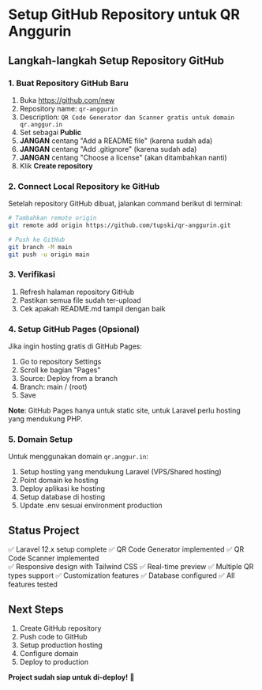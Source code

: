 # Setup GitHub Repository untuk QR Anggurin

## Langkah-langkah Setup Repository GitHub

### 1. Buat Repository GitHub Baru
1. Buka https://github.com/new
2. Repository name: `qr-anggurin`
3. Description: `QR Code Generator dan Scanner gratis untuk domain qr.anggur.in`
4. Set sebagai **Public**
5. **JANGAN** centang "Add a README file" (karena sudah ada)
6. **JANGAN** centang "Add .gitignore" (karena sudah ada)
7. **JANGAN** centang "Choose a license" (akan ditambahkan nanti)
8. Klik **Create repository**

### 2. Connect Local Repository ke GitHub
Setelah repository GitHub dibuat, jalankan command berikut di terminal:

```bash
# Tambahkan remote origin
git remote add origin https://github.com/tupski/qr-anggurin.git

# Push ke GitHub
git branch -M main
git push -u origin main
```

### 3. Verifikasi
1. Refresh halaman repository GitHub
2. Pastikan semua file sudah ter-upload
3. Cek apakah README.md tampil dengan baik

### 4. Setup GitHub Pages (Opsional)
Jika ingin hosting gratis di GitHub Pages:
1. Go to repository Settings
2. Scroll ke bagian "Pages"
3. Source: Deploy from a branch
4. Branch: main / (root)
5. Save

**Note**: GitHub Pages hanya untuk static site, untuk Laravel perlu hosting yang mendukung PHP.

### 5. Domain Setup
Untuk menggunakan domain `qr.anggur.in`:
1. Setup hosting yang mendukung Laravel (VPS/Shared hosting)
2. Point domain ke hosting
3. Deploy aplikasi ke hosting
4. Setup database di hosting
5. Update .env sesuai environment production

## Status Project
✅ Laravel 12.x setup complete
✅ QR Code Generator implemented
✅ QR Code Scanner implemented  
✅ Responsive design with Tailwind CSS
✅ Real-time preview
✅ Multiple QR types support
✅ Customization features
✅ Database configured
✅ All features tested

## Next Steps
1. Create GitHub repository
2. Push code to GitHub
3. Setup production hosting
4. Configure domain
5. Deploy to production

**Project sudah siap untuk di-deploy!** 🚀
